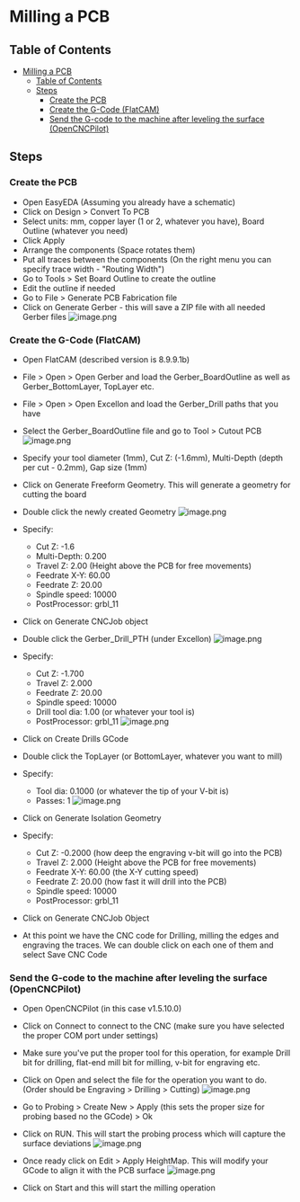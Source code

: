 # Milling a PCB
## Table of Contents

- [Milling a PCB](#milling-a-pcb)
  - [Table of Contents](#table-of-contents)
  - [Steps](#steps)
    - [Create the PCB](#create-the-pcb)
    - [Create the G-Code (FlatCAM)](#create-the-g-code-flatcam)
    - [Send the G-code to the machine after leveling the surface (OpenCNCPilot)](#send-the-g-code-to-the-machine-after-leveling-the-surface-opencncpilot)

## Steps

### Create the PCB

  - Open EasyEDA (Assuming you already have a schematic)
  - Click on Design > Convert To PCB
  - Select units: mm, copper layer (1 or 2, whatever you have), Board Outline (whatever you need)
  - Click Apply
  - Arrange the components (Space rotates them)
  - Put all traces between the components (On the right menu you can specify trace width - "Routing Width")
  - Go to Tools > Set Board Outline to  create the outline
  - Edit the outline if needed
  - Go to File > Generate PCB Fabrication file
  - Click on Generate Gerber - this will save a ZIP file with all needed Gerber files
    ![image.png](/.attachments/1.png)

### Create the G-Code (FlatCAM)

  - Open FlatCAM (described version is 8.9.9.1b)
  - File > Open > Open Gerber and load the Gerber_BoardOutline as well as Gerber_BottomLayer, TopLayer etc. 
  - File > Open > Open Excellon and load the Gerber_Drill paths that you have 
  - Select the Gerber_BoardOutline file and go to Tool > Cutout PCB
    ![image.png](/.attachments/2.png)

  - Specify your tool diameter (1mm), Cut Z: (-1.6mm), Multi-Depth (depth per cut - 0.2mm), Gap size (1mm)
  - Click on Generate Freeform Geometry. This will generate a geometry for cutting the board
  - Double click the newly created Geometry
      ![image.png](/.attachments/3.png)

  - Specify: 
    - Cut Z: -1.6
    - Multi-Depth: 0.200
    - Travel Z: 2.00 (Height above the PCB for free movements)
    - Feedrate X-Y: 60.00
    - Feedrate Z: 20.00
    - Spindle speed: 10000
    - PostProcessor: grbl_11
  - Click on Generate CNCJob object
  - Double click the Gerber_Drill_PTH (under Excellon)
      ![image.png](/.attachments/4.png)

  - Specify: 
    - Cut Z: -1.700
    - Travel Z: 2.000
    - Feedrate Z: 20.00
    - Spindle speed: 10000
    - Drill tool dia: 1.00 (or whatever your tool is)
    - PostProcessor: grbl_11
    ![image.png](/.attachments/5.png)

  - Click on Create Drills GCode
  - Double click the TopLayer (or BottomLayer, whatever you want to mill)
  - Specify:
    - Tool dia: 0.1000 (or whatever the tip of your V-bit is)
    - Passes: 1
      ![image.png](/.attachments/6.png)

  - Click on Generate Isolation Geometry
  - Specify:
    - Cut Z: -0.2000 (how deep the engraving v-bit will go into the PCB)
    - Travel Z: 2.000 (Height above the PCB for free movements)
    - Feedrate X-Y: 60.00 (the X-Y cutting speed)
    - Feedrate Z: 20.00 (how fast it will drill into the PCB)
    - Spindle speed: 10000
    - PostProcessor: grbl_11
  - Click on Generate CNCJob Object
  - At this point we have the CNC code for Drilling, milling the edges and engraving the traces. We can double click on each one of them and select Save CNC Code

### Send the G-code to the machine after leveling the surface (OpenCNCPilot)

  - Open OpenCNCPilot (in this case v1.5.10.0)
  - Click on Connect to connect to the CNC (make sure you have selected the proper COM port under settings)
  - Make sure you've put the proper tool for this operation, for example Drill bit for drilling, flat-end mill bit for milling, v-bit for engraving etc.
  - Click on Open and select the file for the operation you want to do. (Order should be Engraving > Drilling > Cutting)
    ![image.png](/.attachments/7.png)

  - Go to Probing > Create New > Apply (this sets the proper size for probing based no the GCode) > Ok
  - Click on RUN. This will start the probing process which will capture the surface deviations
    ![image.png](/.attachments/8.png)

  - Once ready click on Edit > Apply HeightMap. This will modify your GCode to align it with the PCB surface
    ![image.png](/.attachments/9.png)

  - Click on Start and this will start the milling operation